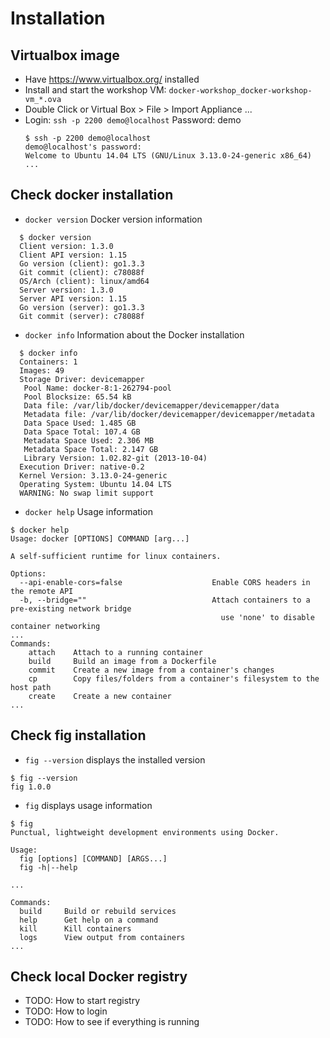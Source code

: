 # Installation

## Virtualbox image
* Have https://www.virtualbox.org/ installed
* Install and start the workshop VM: `docker-workshop_docker-workshop-vm_*.ova`
* Double Click or Virtual Box > File > Import Appliance ...
* Login: `ssh -p 2200 demo@localhost` Password: demo
  ```
  $ ssh -p 2200 demo@localhost
  demo@localhost's password:
  Welcome to Ubuntu 14.04 LTS (GNU/Linux 3.13.0-24-generic x86_64)
  ...
  ```

## Check docker installation

* `docker version` Docker version information
```
  $ docker version
  Client version: 1.3.0
  Client API version: 1.15
  Go version (client): go1.3.3
  Git commit (client): c78088f
  OS/Arch (client): linux/amd64
  Server version: 1.3.0
  Server API version: 1.15
  Go version (server): go1.3.3
  Git commit (server): c78088f
```

* `docker info` Information about the Docker installation
```
  $ docker info
  Containers: 1
  Images: 49
  Storage Driver: devicemapper
   Pool Name: docker-8:1-262794-pool
   Pool Blocksize: 65.54 kB
   Data file: /var/lib/docker/devicemapper/devicemapper/data
   Metadata file: /var/lib/docker/devicemapper/devicemapper/metadata
   Data Space Used: 1.485 GB
   Data Space Total: 107.4 GB
   Metadata Space Used: 2.306 MB
   Metadata Space Total: 2.147 GB
   Library Version: 1.02.82-git (2013-10-04)
  Execution Driver: native-0.2
  Kernel Version: 3.13.0-24-generic
  Operating System: Ubuntu 14.04 LTS
  WARNING: No swap limit support
```

* `docker help` Usage information
```
$ docker help
Usage: docker [OPTIONS] COMMAND [arg...]

A self-sufficient runtime for linux containers.

Options:
  --api-enable-cors=false                    Enable CORS headers in the remote API
  -b, --bridge=""                            Attach containers to a pre-existing network bridge
                                               use 'none' to disable container networking
...
Commands:
    attach    Attach to a running container
    build     Build an image from a Dockerfile
    commit    Create a new image from a container's changes
    cp        Copy files/folders from a container's filesystem to the host path
    create    Create a new container
...
```

## Check fig installation

* `fig --version` displays the installed version

```
$ fig --version
fig 1.0.0
```

* `fig` displays usage information

```
$ fig
Punctual, lightweight development environments using Docker.

Usage:
  fig [options] [COMMAND] [ARGS...]
  fig -h|--help

...

Commands:
  build     Build or rebuild services
  help      Get help on a command
  kill      Kill containers
  logs      View output from containers
...
```

## Check local Docker registry

* TODO: How to start registry
* TODO: How to login 
* TODO: How to see if everything is running

```
```
